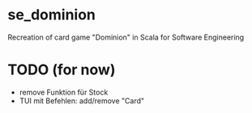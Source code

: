 # se_dominion
Recreation of card game "Dominion" in Scala for Software Engineering

# TODO (for now)

- remove Funktion für Stock
- TUI mit Befehlen: add/remove "Card"